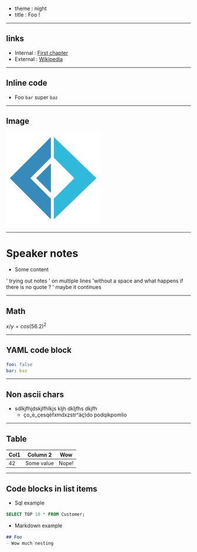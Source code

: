 ﻿- theme : night
- title : Foo !

***

## links

- Internal : [First chapter](chapter_001.html)
- External : [Wikipedia](http://www.wikipedia.org)

---

## Inline code

- Foo `bar` super `baz`

---

## Image

![Alt text for image](images/fsharp256.png)

---

# Speaker notes

- Some content

' trying out notes
' on multiple lines
'without a space
and what happens if there is no quote ?
' maybe it continues

---

## Math

$x / y = cos(56.2)^2$

---

## YAML code block

```yaml
foo: false
bar: baz
```

---

## Non ascii chars

- sdlkjfhjdskjlfhlkjs kljh dkljfhs dkjfh 
	- ço_è_çesqèfxmdxzstr^àç)do podqikpomlio

---

## Table

| Col1 | Column 2   | Wow   |
| ---  | --------   | ---   |
| 42   | Some value | Nope! |

---

## Code blocks in list items

- Sql example

```sql
SELECT TOP 10 * FROM Customer;
```

- Markdown example
  
```md
## Foo
- Wow much nesting
```
